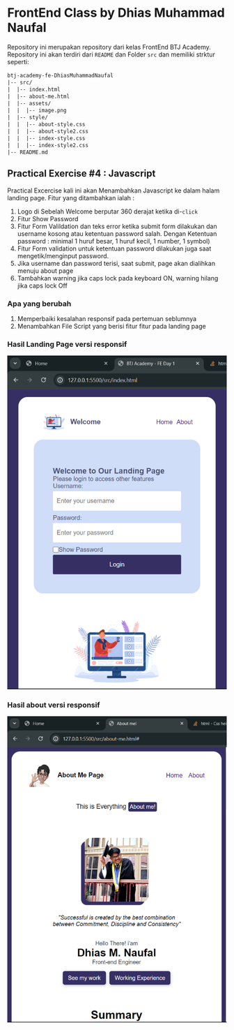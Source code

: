 # FrontEnd Class by Dhias Muhammad Naufal

Repository ini merupakan repository dari kelas FrontEnd BTJ Academy. <br>
Repository ini akan terdiri dari `README` dan Folder `src` dan memiliki strktur seperti:

```
btj-academy-fe-DhiasMuhammadNaufal
|-- src/
|  |-- index.html
|  |-- about-me.html
|  |-- assets/
|  |  |-- image.png
|  |-- style/
|  |  |-- about-style.css
|  |  |-- about-style2.css
|  |  |-- index-style.css
|  |  |-- index-style2.css
|-- README.md
```

## Practical Exercise #4 : Javascript

Practical Excercise kali ini akan Menambahkan Javascript ke dalam halam landing page. Fitur yang ditambahkan ialah : <br>

1. Logo di Sebelah Welcome berputar 360 derajat ketika di-`click`
2. Fitur Show Password
3. Fitur Form Valildation dan teks error ketika submit form dilakukan dan username kosong atau ketentuan password salah. Dengan
   Ketentuan password : minimal 1 huruf besar, 1 huruf kecil, 1 number, 1 symbol)
4. Fitur Form validation untuk ketentuan password dilakukan juga saat mengetik/menginput password.
5. Jika username dan password terisi, saat submit, page akan dialihkan menuju about page
6. Tambahkan warning jika caps lock pada keyboard ON, warning hilang jika caps lock Off

### Apa yang berubah

1. Memperbaiki kesalahan responsif pada pertemuan seblumnya
2. Menambahkan File Script yang berisi fitur fitur pada landing page

### Hasil Landing Page versi responsif

![Hasil landing page](/src/assets/respon-index.png)

### Hasil about versi responsif

![Hasil landing page](/src/assets/respon-about.png)
